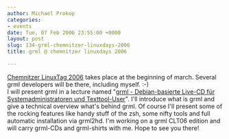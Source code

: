 ```yaml
---
author: Michael Prokop
categories:
- events
date: Tue, 07 Feb 2006 23:55:00 +0000
layout: post
slug: 134-grml-chemnitzer-linuxdays-2006
title: grml @ chemnitzer linuxdays 2006

---
```

[Chemnitzer LinuxTag 2006](http://chemnitzer.linux-tage.de/2006/info/) takes place at the beginning of march. Several grml developers will be there, including myself. :\-)  
I will present grml in a lecture named "[grml \- Debian\-basierte Live\-CD für Systemadministratoren und Texttool\-User](http://chemnitzer.linux-tage.de/2006/vortraege/detail.html?idx=371)". I'll introduce what is grml and give a technical overview what's behind grml. Of course I'll present some of the rocking features like handy stuff of the zsh, some nifty tools and full automatic installation via grml2hd.
I'm working on a grml CLT06 edition and will carry grml\-CDs and grml\-shirts with me. Hope to see you there!
